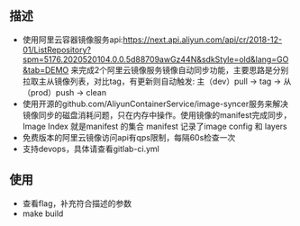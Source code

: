 ## 描述
- 使用阿里云容器镜像服务api:https://next.api.aliyun.com/api/cr/2018-12-01/ListRepository?spm=5176.2020520104.0.0.5d88709awGz44N&sdkStyle=old&lang=GO&tab=DEMO
  来完成2个阿里云镜像服务镜像自动同步功能，主要思路是分别拉取主从镜像列表，对比tag，有更新则自动触发: 主（dev）pull -> tag -> 从（prod）push -> clean
- 使用开源的github.com/AliyunContainerService/image-syncer服务来解决镜像同步的磁盘消耗问题，只在内存中操作。使用镜像的manifest完成同步，Image Index 就是manifest 的集合
manifest 记录了image config 和 layers
- 免费版本的阿里云镜像访问api有qps限制，每隔60s检查一次
- 支持devops，具体请查看gitlab-ci.yml
## 使用
- 查看flag，补充符合描述的参数
- make build